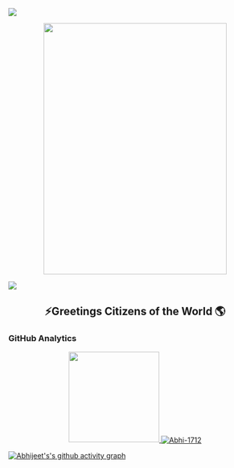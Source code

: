 <!--
**Abhi-1712/Abhi-1712** is a ✨ _special_ ✨ repository because its `README.md` (this file) appears on your GitHub profile.

Here are some ideas to get you started:

- 🔭 I’m currently working on ...
- 🌱 I’m currently learning ...
- 👯 I’m looking to collaborate on ...
- 🤔 I’m looking for help with ...
- 💬 Ask me about ...
- 📫 How to reach me: ...
- 😄 Pronouns: ...
- ⚡ Fun fact: ...
-->
<a href="https://www.youtube.com/watch?v=dQw4w9WgXcQ"><img src="https://user-images.githubusercontent.com/73097560/115834477-dbab4500-a447-11eb-908a-139a6edaec5c.gif"></a>

<p align="center">

<img src="https://1.bp.blogspot.com/-wHeOfpFyjAA/WOYKx5ijjYI/AAAAAAAAABI/InN8TcBiE7EdYkbkZtnukpv8hTiwcI0QQCLcB/s640/hacker.gif"  width="85%" height="500" />


</p>
<a href="https://www.youtube.com/watch?v=dQw4w9WgXcQ"><img src="https://user-images.githubusercontent.com/73097560/115834477-dbab4500-a447-11eb-908a-139a6edaec5c.gif"></a>


<h2 align="center"> ⚡Greetings Citizens of the World 🌎</h2>

### GitHub Analytics

<p align="center">
<a href="https://github.com/Abhi-1712">
  <img height="180em" src="https://github-readme-stats-eight-theta.vercel.app/api/top-langs/?username=Abhi-1712&layout=compact&langs_count=8&theme=algolia"/>
  <img align="center" src="https://github-readme-stats.vercel.app/api?username=Abhi-1712&show_icons=true&locale=en&bg_color=0d1117&text_color=ffffff&repo=convoychat"
    alt="Abhi-1712" />
</a>
</p>

[![Abhijeet's's github activity graph](https://activity-graph.herokuapp.com/graph?username=Abhi-1712&theme=react-dark)](https://github.com/ashutosh00710/github-readme-activity-graph)

